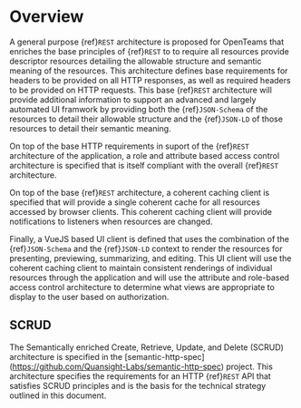 # Overview

A general purpose {ref}`REST` architecture is proposed for OpenTeams that enriches the
base principles of {ref}`REST` to to require all resources provide descriptor resources
detailing the allowable structure and semantic meaning of the resources. This
architecture defines base requirements for headers to be provided on all HTTP responses,
as well as required headers to be provided on HTTP requests. This base {ref}`REST`
architecture will provide additional information to support an advanced and largely
automated UI framwork by providing both the {ref}`JSON-Schema` of the resources to
detail their allowable structure and the {ref}`JSON-LD` of those resources to detail
their semantic meaning.

On top of the base HTTP requirements in suport of the {ref}`REST` architecture of the
application, a role and attribute based access control architecture is specified that is
itself compliant with the overall {ref}`REST` architecture.

On top of the base {ref}`REST` architecture, a coherent caching client is specified that
will provide a single coherent cache for all resources accessed by browser clients. This
coherent caching client will provide notifications to listeners when resources are
changed.

Finally, a VueJS based UI client is defined that uses the combination of the
{ref}`JSON-Schema` and the {ref}`JSON-LD` context to render the resources for
presenting, previewing, summarizing, and editing. This UI client will use the coherent
caching client to maintain consistent renderings of individual resources through the
application and will use the attribute and role-based access control architecture to
determine what views are appropriate to display to the user based on authorization. 

## SCRUD

The Semantically enriched Create, Retrieve, Update, and Delete (SCRUD) architecture is
specified in the [semantic-http-spec]
(https://github.com/Quansight-Labs/semantic-http-spec) project. This architecture
specifies the requirements for an HTTP {ref}`REST` API that satisfies SCRUD principles
and is the basis for the technical strategy outlined in this document.
